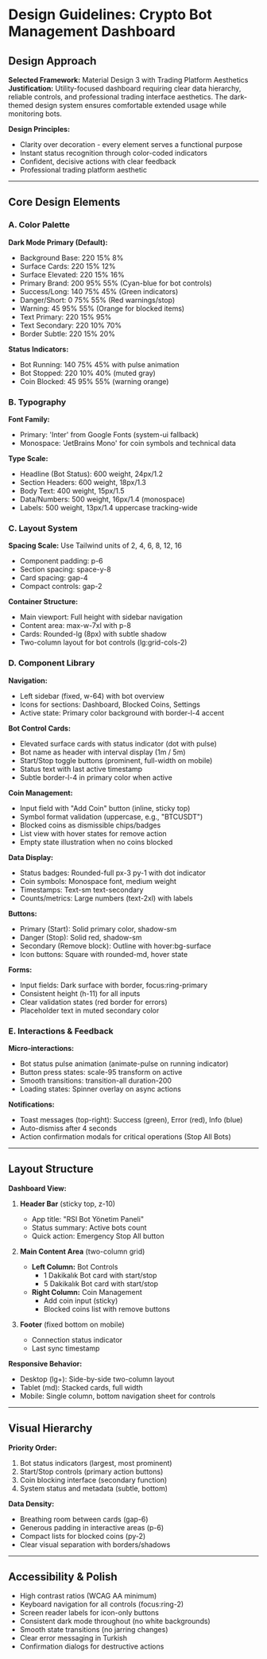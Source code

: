 # Design Guidelines: Crypto Bot Management Dashboard

## Design Approach

**Selected Framework:** Material Design 3 with Trading Platform Aesthetics
**Justification:** Utility-focused dashboard requiring clear data hierarchy, reliable controls, and professional trading interface aesthetics. The dark-themed design system ensures comfortable extended usage while monitoring bots.

**Design Principles:**
- Clarity over decoration - every element serves a functional purpose
- Instant status recognition through color-coded indicators
- Confident, decisive actions with clear feedback
- Professional trading platform aesthetic

---

## Core Design Elements

### A. Color Palette

**Dark Mode Primary (Default):**
- Background Base: 220 15% 8%
- Surface Cards: 220 15% 12%
- Surface Elevated: 220 15% 16%
- Primary Brand: 200 95% 55% (Cyan-blue for bot controls)
- Success/Long: 140 75% 45% (Green indicators)
- Danger/Short: 0 75% 55% (Red warnings/stop)
- Warning: 45 95% 55% (Orange for blocked items)
- Text Primary: 220 15% 95%
- Text Secondary: 220 10% 70%
- Border Subtle: 220 15% 20%

**Status Indicators:**
- Bot Running: 140 75% 45% with pulse animation
- Bot Stopped: 220 10% 40% (muted gray)
- Coin Blocked: 45 95% 55% (warning orange)

### B. Typography

**Font Family:** 
- Primary: 'Inter' from Google Fonts (system-ui fallback)
- Monospace: 'JetBrains Mono' for coin symbols and technical data

**Type Scale:**
- Headline (Bot Status): 600 weight, 24px/1.2
- Section Headers: 600 weight, 18px/1.3
- Body Text: 400 weight, 15px/1.5
- Data/Numbers: 500 weight, 16px/1.4 (monospace)
- Labels: 500 weight, 13px/1.4 uppercase tracking-wide

### C. Layout System

**Spacing Scale:** Use Tailwind units of 2, 4, 6, 8, 12, 16
- Component padding: p-6
- Section spacing: space-y-8
- Card spacing: gap-4
- Compact controls: gap-2

**Container Structure:**
- Main viewport: Full height with sidebar navigation
- Content area: max-w-7xl with p-8
- Cards: Rounded-lg (8px) with subtle shadow
- Two-column layout for bot controls (lg:grid-cols-2)

### D. Component Library

**Navigation:**
- Left sidebar (fixed, w-64) with bot overview
- Icons for sections: Dashboard, Blocked Coins, Settings
- Active state: Primary color background with border-l-4 accent

**Bot Control Cards:**
- Elevated surface cards with status indicator (dot with pulse)
- Bot name as header with interval display (1m / 5m)
- Start/Stop toggle buttons (prominent, full-width on mobile)
- Status text with last active timestamp
- Subtle border-l-4 in primary color when active

**Coin Management:**
- Input field with "Add Coin" button (inline, sticky top)
- Symbol format validation (uppercase, e.g., "BTCUSDT")
- Blocked coins as dismissible chips/badges
- List view with hover states for remove action
- Empty state illustration when no coins blocked

**Data Display:**
- Status badges: Rounded-full px-3 py-1 with dot indicator
- Coin symbols: Monospace font, medium weight
- Timestamps: Text-sm text-secondary
- Counts/metrics: Large numbers (text-2xl) with labels

**Buttons:**
- Primary (Start): Solid primary color, shadow-sm
- Danger (Stop): Solid red, shadow-sm
- Secondary (Remove block): Outline with hover:bg-surface
- Icon buttons: Square with rounded-md, hover state

**Forms:**
- Input fields: Dark surface with border, focus:ring-primary
- Consistent height (h-11) for all inputs
- Clear validation states (red border for errors)
- Placeholder text in muted secondary color

### E. Interactions & Feedback

**Micro-interactions:**
- Bot status pulse animation (animate-pulse on running indicator)
- Button press states: scale-95 transform on active
- Smooth transitions: transition-all duration-200
- Loading states: Spinner overlay on async actions

**Notifications:**
- Toast messages (top-right): Success (green), Error (red), Info (blue)
- Auto-dismiss after 4 seconds
- Action confirmation modals for critical operations (Stop All Bots)

---

## Layout Structure

**Dashboard View:**
1. **Header Bar** (sticky top, z-10)
   - App title: "RSI Bot Yönetim Paneli"
   - Status summary: Active bots count
   - Quick action: Emergency Stop All button

2. **Main Content Area** (two-column grid)
   - **Left Column:** Bot Controls
     - 1 Dakikalık Bot card with start/stop
     - 5 Dakikalık Bot card with start/stop
   - **Right Column:** Coin Management
     - Add coin input (sticky)
     - Blocked coins list with remove buttons

3. **Footer** (fixed bottom on mobile)
   - Connection status indicator
   - Last sync timestamp

**Responsive Behavior:**
- Desktop (lg+): Side-by-side two-column layout
- Tablet (md): Stacked cards, full width
- Mobile: Single column, bottom navigation sheet for controls

---

## Visual Hierarchy

**Priority Order:**
1. Bot status indicators (largest, most prominent)
2. Start/Stop controls (primary action buttons)
3. Coin blocking interface (secondary function)
4. System status and metadata (subtle, bottom)

**Data Density:**
- Breathing room between cards (gap-6)
- Generous padding in interactive areas (p-6)
- Compact lists for blocked coins (py-2)
- Clear visual separation with borders/shadows

---

## Accessibility & Polish

- High contrast ratios (WCAG AA minimum)
- Keyboard navigation for all controls (focus:ring-2)
- Screen reader labels for icon-only buttons
- Consistent dark mode throughout (no white backgrounds)
- Smooth state transitions (no jarring changes)
- Clear error messaging in Turkish
- Confirmation dialogs for destructive actions
